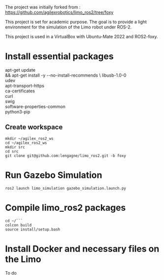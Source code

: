 The project was initially forked from : https://github.com/agilexrobotics/limo_ros2/tree/foxy

This project is set for academic purpose. The goal is to provide a light environment for the simulation of the Limo robot under ROS-2.

This project is used in a VirtualBox with Ubuntu-Mate 2022 and ROS2-foxy.


# Install essential packages
apt-get update \
    && apt-get install -y --no-install-recommends \	
    libusb-1.0-0 \
    udev \
    apt-transport-https \
    ca-certificates \
    curl \
    swig \
    software-properties-common \
    python3-pip


## Create workspace
```
mkdir ~/agilex_ros2_ws
cd ~/agilex_ros2_ws
mkdir src
cd src
git clone git@github.com:lengagne/limo_ros2.git -b foxy
```

# Run Gazebo Simulation
```
ros2 launch limo_simulation gazebo_simulation.launch.py 
```

# Compile limo_ros2 packages
```
cd ~/```
colcon build
source install/setup.bash
```



# Install Docker and necessary files on the Limo

To do
```






